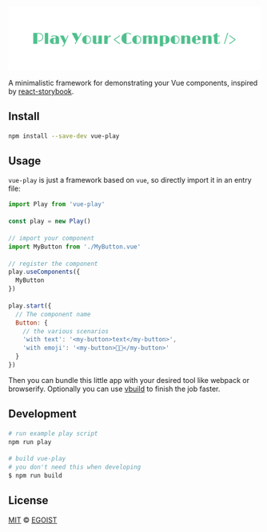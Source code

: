 ![logo](./media/logo.png)

A minimalistic framework for demonstrating your Vue components, inspired by [react-storybook](https://github.com/kadirahq/react-storybook).

## Install

```bash
npm install --save-dev vue-play
```

## Usage

`vue-play` is just a framework based on `vue`, so directly import it in an entry file:

```js
import Play from 'vue-play'

const play = new Play()

// import your component
import MyButton from './MyButton.vue'

// register the component
play.useComponents({
  MyButton
})

play.start({
  // The component name
  Button: {
    // the various scenarios
    'with text': '<my-button>text</my-button>',
    'with emoji': '<my-button>🌟🤔</my-button>'
  }
})
```

Then you can bundle this little app with your desired tool like webpack or browserify. Optionally you can use [vbuild](https://vbuild.js.org/) to finish the job faster.

## Development

```bash
# run example play script
npm run play

# build vue-play
# you don't need this when developing
$ npm run build
```

## License

[MIT](https://egoist.mit-license.org) &copy; [EGOIST](https://github.com/egoist)
